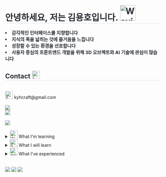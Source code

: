 <div style="text-align: left;"> 
    <h1 style="border-bottom: 1px solid #d8dee4; color: #282d33;">안녕하세요, 저는 김용호입니다. <img src="https://raw.githubusercontent.com/Tarikul-Islam-Anik/Animated-Fluent-Emojis/master/Emojis/Hand%20gestures/Waving%20Hand%20Light%20Skin%20Tone.png" alt="Waving Hand Light Skin Tone" width="50" height="50" /></h1>  
    <div style="font-weight: 700; font-size: 15px; text-align: left; color: #282d33;"> <li> 감각적인 인터페이스를 지향합니다</li><li>지식의 폭을 넓히는 것에 즐거움을 느낍니다</li><li> 성장할 수 있는 환경을 선호합니다</li><li>사용자 중심의 프론트엔드 개발을 위해 3D 오브젝트와 AI 기술에 관심이 많습니다</li>  </div> 
    </div>
    <div style="text-align: left;">
    <h2 style="border-bottom: 1px solid #d8dee4; color: #282d33;"> Contact <img src="https://raw.githubusercontent.com/Tarikul-Islam-Anik/Animated-Fluent-Emojis/master/Emojis/Smilies/Love%20Letter.png" alt="Love Letter" width="25" height="25" /></h2> <br> 
      <div><img src="https://raw.githubusercontent.com/Tarikul-Islam-Anik/Animated-Fluent-Emojis/master/Emojis/Objects/Envelope.png" alt="Envelope" width="25" height="25" /> kyhcraft@gmail.com</div> <br>
    <div style="text-align: left;">
        <a href=https://velog.io/@kyhh/><img src="https://img.shields.io/badge/Velog-000000?style=for-the-badge&logo=Velog&logoColor=white&link=https://velog.io/@kyhh/"></a><div style="text-align: left;"><a href=https://www.instagram.com/kyhh__/><img src="https://img.shields.io/badge/Instagram-000000?style=for-the-badge&logo=Instagram&logoColor=white&link=https://www.instagram.com/kyhh__/"></a></div>
        <br> 
    <div style="text-align: left;"> <a href="https://hits.seeyoufarm.com"> <img src="https://hits.seeyoufarm.com/api/count/incr/badge.svg?url=https%3A%2F%2Fgithub.com%2FKKYHH%2F&count_bg=%23000000&title_bg=%23000000&icon=github.svg&icon_color=%23FFFFFF&title=GitHub&edge_flat=false"/></a>
       </div> 
    </div> <br>
    <details>
    <summary> <img src="https://raw.githubusercontent.com/Tarikul-Islam-Anik/Animated-Fluent-Emojis/master/Emojis/Hand%20gestures/Writing%20Hand%20Light%20Skin%20Tone.png" alt="Writing Hand Light Skin Tone" width="25" height="25" /> What I'm learning </summary> <br> 
    <div style="text-align: left;">
    <div style="margin: ; text-align: left;" "text-align: left;"> 
          <img src="https://img.shields.io/badge/HTML5-E34F26?style=for-the-badge&logo=HTML5&logoColor=white"><img src="https://img.shields.io/badge/CSS3-1572B6?style=for-the-badge&logo=CSS3&logoColor=white"><img src="https://img.shields.io/badge/Javascript-F7DF1E?style=for-the-badge&logo=Javascript&logoColor=white"><img src="https://img.shields.io/badge/TypeScript-3178C6?style=for-the-badge&logo=typescript&logoColor=white">
        <br>
          <img src="https://img.shields.io/badge/React-61DAFB?style=for-the-badge&logo=React&logoColor=white"><img src="https://img.shields.io/badge/Next.js-000000?style=for-the-badge&logo=Next.js&logoColor=white"><img src="https://img.shields.io/badge/R3F-000000?style=for-the-badge&logo=threedotjs&logoColor=white"><img src="https://img.shields.io/badge/TanStack Query-FF4154?style=for-the-badge&logo=reactquery&logoColor=white" /><img src="https://img.shields.io/badge/zustand-382923?style=for-the-badge&logo=&logoColor=white" />
        <br>
          <img src="https://img.shields.io/badge/Tailwind CSS-06B6D4?style=for-the-badge&logo=Tailwind CSS&logoColor=white"><img src="https://img.shields.io/badge/StyleX-0467DF?style=for-the-badge&logo=Meta&logoColor=white">
        <br>
        <img src="https://img.shields.io/badge/Amazon S3-569A31?style=for-the-badge&logo=amazons3&logoColor=white"><img src="https://img.shields.io/badge/Amazon CloudFront-8C4FFF?style=for-the-badge&logo=&logoColor=white"><img src="https://img.shields.io/badge/Amazon Route 53-8C4FFF?style=for-the-badge&logo=&logoColor=white"><img src="https://img.shields.io/badge/GitHub Actions-2088FF?style=for-the-badge&logo=githubactions&logoColor=white">
        <br>
        <img src="https://img.shields.io/badge/Figma-F24E1E?style=for-the-badge&logo=Figma&logoColor=white">
</div>
    </div>
    </details>
    <details>
    <summary><img src="https://raw.githubusercontent.com/Tarikul-Islam-Anik/Animated-Fluent-Emojis/master/Emojis/Hand%20gestures/Raised%20Fist%20Light%20Skin%20Tone.png" alt="Raised Fist Light Skin Tone" width="25" height="25" /> What I will learn </summary> <br> 
    <div style="text-align: left;">
    <div style="margin: ; text-align: left;" "text-align: left;"> 
          <img src="https://img.shields.io/badge/Recoil-0179f3?style=for-the-badge&logo=Recoil&logoColor=white"><img src="https://img.shields.io/badge/Vercel-000000?style=for-the-badge&logo=Vercel&logoColor=white"><img src="https://img.shields.io/badge/Three.js-000000?style=for-the-badge&logo=threedotjs&logoColor=white">
          <br/></div>
    </div>
    </details>
    <details>
    <summary> <img src="https://raw.githubusercontent.com/Tarikul-Islam-Anik/Animated-Fluent-Emojis/master/Emojis/Hand%20gestures/OK%20Hand%20Light%20Skin%20Tone.png" alt="OK Hand Light Skin Tone" width="25" height="25" /> What I've experienced </summary> <br> 
    <div style="text-align: left;">
    <div style="margin: ; text-align: left;" "text-align: left;"> <img src="https://img.shields.io/badge/Docker-2496ED?style=for-the-badge&logo=Docker&logoColor=white"><img src="https://img.shields.io/badge/Python-3776AB?style=for-the-badge&logo=Python&logoColor=white"><img src="https://img.shields.io/badge/Tensorflow-FF6F00?style=for-the-badge&logo=Tensorflow&logoColor=white"><img src="https://img.shields.io/badge/PyTorch-EE4C2C?style=for-the-badge&logo=PyTorch&logoColor=white"><img src="https://img.shields.io/badge/MariaDB-003545?style=for-the-badge&logo=MariaDB&logoColor=white">
          <br/></div>
    </div>
    </details>
    <br>
    <br>

<img src="https://github-readme-stats.vercel.app/api?username=KKYHH&theme=graywhite&show_icons=true" />
<img src="https://github-readme-stats.vercel.app/api/top-langs/?username=KKYHH&layout=compact&theme=graywhite" />
<a href="https://github.com/devxb/gitanimals"><img src="https://render.gitanimals.org/farms/{KKYHH}"/></a>
